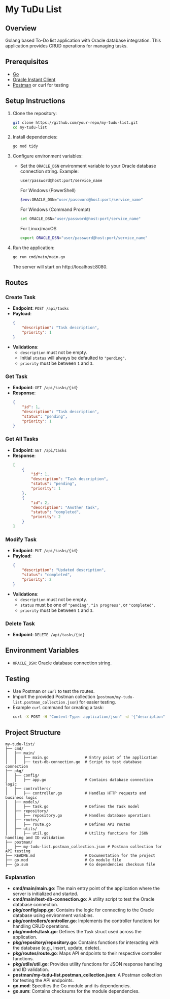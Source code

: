 # My TuDu List

## Overview
Golang based To-Do list application with Oracle database integration. This application provides CRUD operations for managing tasks.

## Prerequisites
- [Go](https://go.dev/doc/install)
- [Oracle Instant Client](https://www.oracle.com/database/technologies/instant-client/downloads.html)
- [Postman](https://www.postman.com/downloads) or curl for testing

## Setup Instructions
1. Clone the repository:
   ```bash
   git clone https://github.com/your-repo/my-tudu-list.git
   cd my-tudu-list
   ```

2. Install dependencies:
   ```bash
   go mod tidy
   ```

3. Configure environment variables:
   - Set the `ORACLE_DSN` environment variable to your Oracle database connection string.
     Example:
     ```bash
     user/password@host:port/service_name
     ```
     For Windows (PowerShell)
        ```bash
        $env:ORACLE_DSN="user/password@host:port/service_name"
        ```
     For Windows (Command Prompt)
        ```bash
        set ORACLE_DSN="user/password@host:port/service_name"
        ```
     For Linux/macOS
        ```bash
        export ORACLE_DSN="user/password@host:port/service_name"
        ```

4. Run the application:
   ```bash
   go run cmd/main/main.go
   ```
    The server will start on http://localhost:8080.

## Routes
### Create Task
- **Endpoint**: `POST /api/tasks`
- **Payload**:
  ```json
  {
      "description": "Task description",
      "priority": 1
  }
  ```
- **Validations**:
  - `description` must not be empty.
  - Initial `status` will always be defaulted to `"pending"`.
  - `priority` must be between `1` and `3`.

### Get Task
- **Endpoint**: `GET /api/tasks/{id}`
- **Response**:
  ```json
  {
      "id": 1,
      "description": "Task description",
      "status": "pending",
      "priority": 1
  }
  ```

### Get All Tasks
- **Endpoint**: `GET /api/tasks`
- **Response**:
  ```json
  [
      {
          "id": 1,
          "description": "Task description",
          "status": "pending",
          "priority": 1
      },
      {
          "id": 2,
          "description": "Another task",
          "status": "completed",
          "priority": 2
      }
  ]
  ```

### Modify Task
- **Endpoint**: `PUT /api/tasks/{id}`
- **Payload**:
  ```json
  {
      "description": "Updated description",
      "status": "completed",
      "priority": 2
  }
  ```
- **Validations**:
  - `description` must not be empty.
  - `status` must be one of `"pending"`, `"in progress"`, or `"completed"`.
  - `priority` must be between `1` and `3`.

### Delete Task
- **Endpoint**: `DELETE /api/tasks/{id}`

## Environment Variables
- `ORACLE_DSN`: Oracle database connection string.

## Testing
- Use Postman or `curl` to test the routes.
- Import the provided Postman collection (`postman/my-tudu-list.postman_collection.json`) for easier testing.
- Example `curl` command for creating a task:
  ```bash
  curl -X POST -H "Content-Type: application/json" -d '{"description": "New Task", "priority": 1}' http://localhost:8080/tasks
  ```

## Project Structure
```
my-tudu-list/
├── cmd/
│   ├── main/
│   │   ├── main.go                # Entry point of the application
│   │   ├── test-db-connection.go  # Script to test database connection
├── pkg/
│   ├── config/
│   │   ├── app.go                 # Contains database connection logic
│   ├── controllers/
│   │   ├── controller.go          # Handles HTTP requests and business logic
│   ├── models/
│   │   ├── task.go                # Defines the Task model
│   ├── repository/
│   │   ├── repository.go          # Handles database operations
│   ├── routes/
│   │   ├── route.go               # Defines API routes
│   ├── utils/
│   │   ├── util.go                # Utility functions for JSON handling and ID validation
├── postman/
│   ├── my-tudu-list.postman_collection.json # Postman collection for API testing
├── README.md                      # Documentation for the project
├── go.mod                         # Go module file
├── go.sum                         # Go dependencies checksum file
```

### Explanation
- **cmd/main/main.go**: The main entry point of the application where the server is initialized and started.
- **cmd/main/test-db-connection.go**: A utility script to test the Oracle database connection.
- **pkg/config/app.go**: Contains the logic for connecting to the Oracle database using environment variables.
- **pkg/controllers/controller.go**: Implements the controller functions for handling CRUD operations.
- **pkg/models/task.go**: Defines the `Task` struct used across the application.
- **pkg/repository/repository.go**: Contains functions for interacting with the database (e.g., insert, update, delete).
- **pkg/routes/route.go**: Maps API endpoints to their respective controller functions.
- **pkg/utils/util.go**: Provides utility functions for JSON response handling and ID validation.
- **postman/my-tudu-list.postman_collection.json**: A Postman collection for testing the API endpoints.
- **go.mod**: Specifies the Go module and its dependencies.
- **go.sum**: Contains checksums for the module dependencies.

